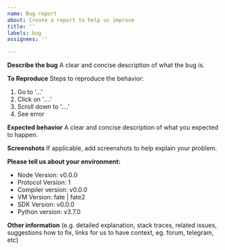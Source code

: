 ```yaml
---
name: Bug report
about: Create a report to help us improve
title: ''
labels: bug
assignees: ''

---
```


**Describe the bug**
A clear and concise description of what the bug is.

**To Reproduce**
Steps to reproduce the behavior:
1. Go to '...'
2. Click on '....'
3. Scroll down to '....'
4. See error

**Expected behavior**
A clear and concise description of what you expected to happen.

**Screenshots**
If applicable, add screenshots to help explain your problem.

**Please tell us about your environment:**

  - Node Version: v0.0.0
  - Protocol Version: 1
  - Compiler version: v0.0.0
  - VM Version: fate | fate2
  - SDK Version: v0.0.0
  - Python version: v3.7.0

**Other information** (e.g. detailed explanation, stack traces, related issues, suggestions how to fix, links for us to have context, eg. forum, telegram, etc)
